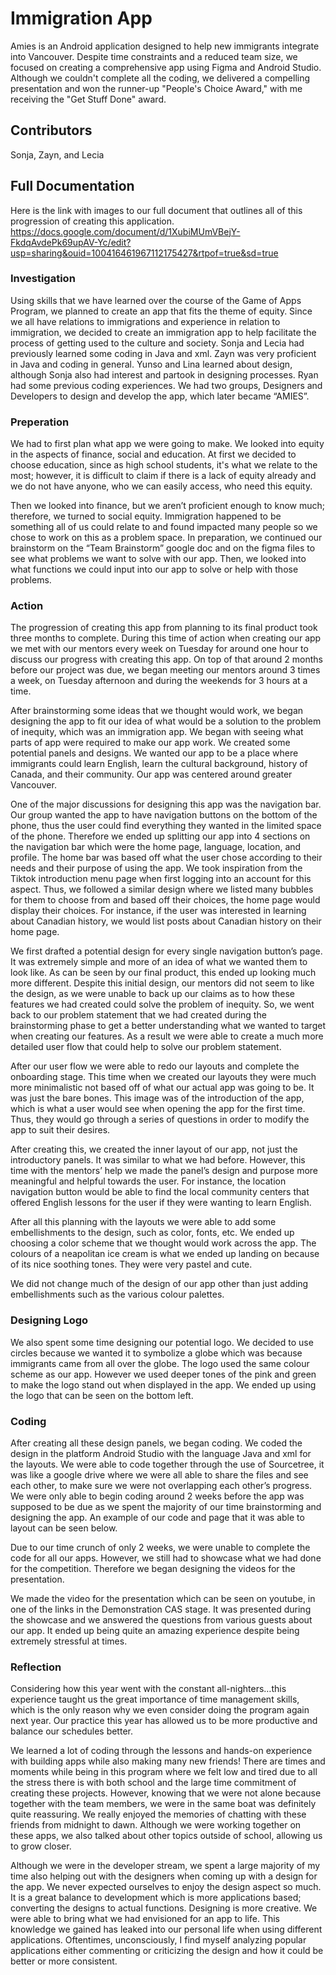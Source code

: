 # Immigration App #

Amies is an Android application designed to help new immigrants integrate into Vancouver. Despite time constraints and a reduced team size, we focused on creating a comprehensive app using Figma and Android Studio. Although we couldn't complete all the coding, we delivered a compelling presentation and won the runner-up "People's Choice Award," with me receiving the "Get Stuff Done" award.

## Contributors ##
Sonja, Zayn, and Lecia

## Full Documentation ##
Here is the link with images to our full document that outlines all of this progression of creating this application. https://docs.google.com/document/d/1XubiMUmVBejY-FkdqAvdePk69upAV-Yc/edit?usp=sharing&ouid=100416461967112175427&rtpof=true&sd=true

### Investigation ##

Using skills that we have learned over the course of the Game of Apps Program, we planned to create an app that fits the theme of equity. Since we all have relations to immigrations and experience in relation to immigration, we decided to create an immigration app to help facilitate the process of getting used to the culture and society. Sonja and Lecia had previously learned some coding in Java and xml. Zayn was very proficient in Java and coding in general. Yunso and Lina learned about design, although Sonja also had interest and partook in designing processes. Ryan had some previous coding experiences. We had two groups, Designers and Developers to design and develop the app, which later became “AMIES”.

### Preperation ###
We had to first plan what app we were going to make. We looked into equity in the aspects of finance, social and education. At first we decided to choose education, since as high school students, it's what we relate to the most; however, it is difficult to claim if there is a lack of equity already and we do not have anyone, who we can easily access, who need this equity. 

Then we looked into finance, but we aren’t proficient enough to know much; therefore, we turned to social equity. Immigration happened to be something all of us could relate to and found impacted many people so we chose to work on this as a problem space. In preparation, we continued our brainstorm on the “Team Brainstorm” google doc and on the figma files to see what problems we want to solve with our app. Then, we looked into what functions we could input into our app to solve or help with those problems. 

### Action ###
The progression of creating this app from planning to its final product took three months to complete. During this time of action when creating our app we met with our mentors every week on Tuesday for around one hour to discuss our progress with creating this app. On top of that around 2 months before our project was due, we began meeting our mentors around 3 times a week, on Tuesday afternoon and during the weekends for 3 hours at a time. 

After brainstorming some ideas that we thought would work, we began designing the app to fit our idea of what would be a solution to the problem of inequity, which was an immigration app. We began with seeing what parts of app were required to make our app work. We created some potential panels and designs. We wanted our app to be a place where immigrants could learn English, learn the cultural background, history of Canada, and their community. Our app was centered around greater Vancouver. 

One of the major discussions for designing this app was the navigation bar. Our group wanted the app to have navigation buttons on the bottom of the phone, thus the user could find everything they wanted in the limited space of the phone. Therefore we ended up splitting our app into 4 sections on the navigation bar which were the home page, language, location, and profile. The home bar was based off what the user chose according to their needs and their purpose of using the app. We took inspiration from the Tiktok introduction menu page when first logging into an account for this aspect. Thus, we followed a similar design where we listed many bubbles for them to choose from and based off their choices, the home page would display their choices. For instance, if the user was interested in learning about Canadian history, we would list posts about Canadian history on their home page. 

We first drafted a potential design for every single navigation button’s page. It was extremely simple and more of an idea of what we wanted them to look like. As can be seen by our final product, this ended up looking much more different. Despite this initial design, our mentors did not seem to like the design, as we were unable to back up our claims as to how these features we had created could solve the problem of inequity. So, we went back to our problem statement that we had created during the brainstorming phase to get a better understanding what we wanted to target when creating our features. As a result we were able to create a much more detailed user flow that could help to solve our problem statement. 

After our user flow we were able to redo our layouts and complete the onboarding stage. This time when we created our layouts they were much more minimalistic not based off of what our actual app was going to be. It was just the bare bones. This image was of the introduction of the app, which is what a user would see when opening the app for the first time. Thus, they would go through a series of questions in order to modify the app to suit their desires.

After creating this, we created the inner layout of our app, not just the introductory panels. It was similar to what we had before. However, this time with the mentors’ help we made the panel’s design and purpose more meaningful and helpful towards the user. For instance, the location navigation button would be able to find the local community centers that offered English lessons for the user if they were wanting to learn English. 

After all this planning with the layouts we were able to add some embellishments to the design, such as color, fonts, etc. We ended up choosing a color scheme that we thought would work across the app. The colours of a neapolitan ice cream is what we ended up landing on because of its nice soothing tones. They were very pastel and cute.  

We did not change much of the design of our app other than just adding embellishments such as the various colour palettes. 

### Designing Logo ###


We also spent some time designing our potential logo. We decided to use circles because we wanted it to symbolize a globe which was because immigrants came from all over the globe. The logo used the same colour scheme as our app. However we used deeper tones of the pink and green to make the logo stand out when displayed in the app. We ended up using the logo that can be seen on the bottom left. 


### Coding ###

After creating all these design panels, we began coding. We coded the design in the platform Android Studio with the language Java and xml for the layouts. We were able to code together through the use of Sourcetree, it was like a google drive where we were all able to share the files and see each other, to make sure we were not overlapping each other’s progress. We were only able to begin coding around 2 weeks before the app was supposed to be due as we spent the majority of our time brainstorming and designing the app. An example of our code and page that it was able to layout can be seen below.

Due to our time crunch of only 2 weeks, we were unable to complete the code for all our apps. However, we still had to showcase what we had done for the competition. Therefore we began designing the videos for the presentation. 

We made the video for the presentation which can be seen on youtube, in one of the links in the Demonstration CAS stage. It was presented during the showcase and we answered the questions from various guests about our app. It ended up being quite an amazing experience despite being extremely stressful at times. 

### Reflection ###

Considering how this year went with the constant all-nighters…this experience taught us the great importance of time management skills, which is the only reason why we even consider doing the program again next year. Our practice this year has allowed us to be more productive and balance our schedules better.

We learned a lot of coding through the lessons and hands-on experience with building apps while also making many new friends! There are times and moments while being in this program where we felt low and tired due to all the stress there is with both school and the large time commitment of creating these projects. However, knowing that we were not alone because together with the team members, we were in the same boat was definitely quite reassuring. We really enjoyed the memories of chatting with these friends from midnight to dawn. Although we were working together on these apps, we also talked about other topics outside of school, allowing us to grow closer.

Although we were in the developer stream, we spent a large majority of my time also helping out with the designers when coming up with a design for the app. We never expected ourselves to enjoy the design aspect so much. It is a great balance to development which is more applications based; converting the designs to actual functions. Designing is more creative. We were able to bring what we had envisioned for an app to life. This knowledge we gained has leaked into our personal life when using different applications. Oftentimes, unconsciously, I find myself analyzing popular applications either commenting or criticizing the design and how it could be better or more consistent. 

